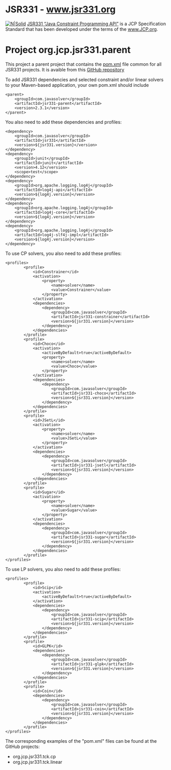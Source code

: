 # JSR331 - www.jsr331.org    
[![N|Solid](https://jsr331.files.wordpress.com/2013/05/jcp.jpg)](http://jcp.org/en/jsr/detail?id=331)
[JSR331 “Java Constraint Programming API”](http://jsr331.org) is a JCP Specification Standard that has been developed under the terms of the www.JCP.org. 

# Project org.jcp.jsr331.parent
This project a parent project that contains the [pom.xml](https://github.com/OpenRulesSupport/jsr331/blob/master/org.jcp.jsr331.parent/pom.xml) file common for all JSR331 projects. It is avaible from this [GitHub repository](https://github.com/OpenRulesSupport/jsr331/tree/master/org.jcp.jsr331.parent) 

To add JSR331 dependencies and selected constraint and/or linear solvers to your Maven-based application, your own pom.xml should include
~~~
<parent>   
    <groupId>com.javasolver</groupId>
    <artifactId>jsr331-parent</artifactId>
    <version>2.3.1</version>
</parent>
~~~

You also need to add these dependencies and profiles:
~~~
<dependency>
    <groupId>com.javasolver</groupId>
    <artifactId>jsr331</artifactId>
    <version>${jsr331.version}</version>
</dependency>
<dependency>
    <groupId>junit</groupId>
    <artifactId>junit</artifactId>
    <version>4.12</version>
    <scope>test</scope>
</dependency>
<dependency>
    <groupId>org.apache.logging.log4j</groupId>
    <artifactId>log4j-api</artifactId>
    <version>${log4j.version}</version>
</dependency>
<dependency>
    <groupId>org.apache.logging.log4j</groupId>
    <artifactId>log4j-core</artifactId>
    <version>${log4j.version}</version>
</dependency>
<dependency>
    <groupId>org.apache.logging.log4j</groupId>
    <artifactId>log4j-slf4j-impl</artifactId>
    <version>${log4j.version}</version>
</dependency>
~~~
To use CP solvers, you also need to add these profiles:
~~~
<profiles>
		<profile>
			<id>Constrainer</id>
			<activation>
				<property>
					<name>solver</name>
					<value>Constrainer</value>
				</property>
			</activation>
			<dependencies>
				<dependency>
					<groupId>com.javasolver</groupId>
					<artifactId>jsr331-constrainer</artifactId>
					<version>${jsr331.version}</version>
				</dependency>
			</dependencies>
		</profile>
		<profile>
			<id>Choco</id>
			<activation>
				<activeByDefault>true</activeByDefault>
				<property>
					<name>solver</name>
					<value>Choco</value>
				</property>
			</activation>
			<dependencies>
				<dependency>
					<groupId>com.javasolver</groupId>
					<artifactId>jsr331-choco</artifactId>
					<version>${jsr331.version}</version>
				</dependency>
			</dependencies>
		</profile>
		<profile>
			<id>JSetL</id>
			<activation>
				<property>
					<name>solver</name>
					<value>JSetL</value>
				</property>
			</activation>
			<dependencies>
				<dependency>
					<groupId>com.javasolver</groupId>
					<artifactId>jsr331-jsetl</artifactId>
					<version>${jsr331.version}</version>
				</dependency>
			</dependencies>
		</profile>
		<profile>
			<id>Sugar</id>
			<activation>
				<property>
					<name>solver</name>
					<value>Sugar</value>
				</property>
			</activation>
			<dependencies>
				<dependency>
					<groupId>com.javasolver</groupId>
					<artifactId>jsr331-sugar</artifactId>
					<version>${jsr331.version}</version>
				</dependency>
			</dependencies>
		</profile>
</profiles>
~~~
To use LP solvers, you also need to add these profiles:
~~~	
<profiles>
		<profile>
			<id>Scip</id>
			<activation>
	            <activeByDefault>true</activeByDefault>
	        </activation>
			<dependencies>
				<dependency>
					<groupId>com.javasolver</groupId>
					<artifactId>jsr331-scip</artifactId>
					<version>${jsr331.version}</version>
				</dependency>
			</dependencies>
		</profile>
		<profile>
			<id>GLPK</id>
			<dependencies>
				<dependency>
					<groupId>com.javasolver</groupId>
					<artifactId>jsr331-glpk</artifactId>
					<version>${jsr331.version}</version>
				</dependency>
			</dependencies>
		</profile>
		<profile>
			<id>Coin</id>
			<dependencies>
				<dependency>
					<groupId>com.javasolver</groupId>
					<artifactId>jsr331-coin</artifactId>
					<version>${jsr331.version}</version>
				</dependency>
			</dependencies>
		</profile>
</profiles>
~~~
The corresponding examples of the "pom.xml" files can be found at the GitHub projects:
* org.jcp.jsr331.tck.cp
* org.jcp.jsr331.tck.linear

